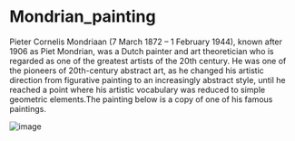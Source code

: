 # Mondrian_painting
Pieter Cornelis Mondriaan (7 March 1872 – 1 February 1944), known after 1906 as Piet Mondrian, was a Dutch painter and art theoretician who is regarded as one of the greatest artists of the 20th century. He was one of the pioneers of 20th-century abstract art, as he changed his artistic direction from figurative painting to an increasingly abstract style, until he reached a point where his artistic vocabulary was reduced to simple geometric elements.The painting below is a copy of one of his famous paintings. 

![image](https://github.com/user-attachments/assets/026b8fc9-c3e2-4009-a291-66c29c989803)
